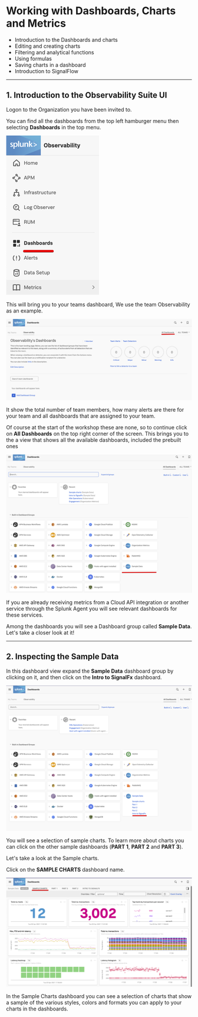 # Working with Dashboards, Charts and Metrics

* Introduction to the Dashboards and charts
* Editing and creating charts
* Filtering and analytical functions
* Using formulas
* Saving charts in a dashboard
* Introduction to SignalFlow

---

## 1. Introduction to the Observability Suite UI

Logon to the Organization you have been invited to.

You can find all the dashboards from the top left hamburger menu then selecting **Dashboards** in the top menu. 

![Team Dashboard0](../images/dashboards/M-Dashboards-0.png)

This will bring you to your teams dashboard, We use the team Observability as an example. 

![Team Dashboard1](../images/dashboards/M-Dashboards-1.png)

It show the total number of team members, how many alerts are there for your team and all dashboards that are assigned to your team.

Of course at the start of the workshop these are none, so to continue click on **All Dashboards** on the top right corner of the screen.
This brings you to the a view that shows  all the available  dashboards, included the prebuilt ones 

![Dashboards2](../images/dashboards/M-Dashboards-2.png)

If you are already receiving metrics from a Cloud API integration or another service through the Splunk Agent you will see relevant dashboards for these services.

Among the dashboards you will see a Dashboard group called **Sample Data**. Let's take a closer look at it!

---

## 2. Inspecting the Sample Data

In this dashboard view expand the **Sample Data** dashboard group by clicking on it, and then click on the **Intro to SignalFx** dashboard.

![Sample Data](../images/dashboards/M-Dashboards-3.png)

You will see a selection of sample charts. To learn more about charts you can click on the other sample dashboards (**PART 1**, **PART 2** and **PART 3**).

Let's take a look at the Sample charts.

Click on the **SAMPLE CHARTS** dashboard name.

![Sample Data](../images/dashboards/M-Dashboards-4.png)

In the Sample Charts dashboard you can see a selection of charts that show a sample of the various styles, colors and formats you can apply to your charts in the dashboards.
